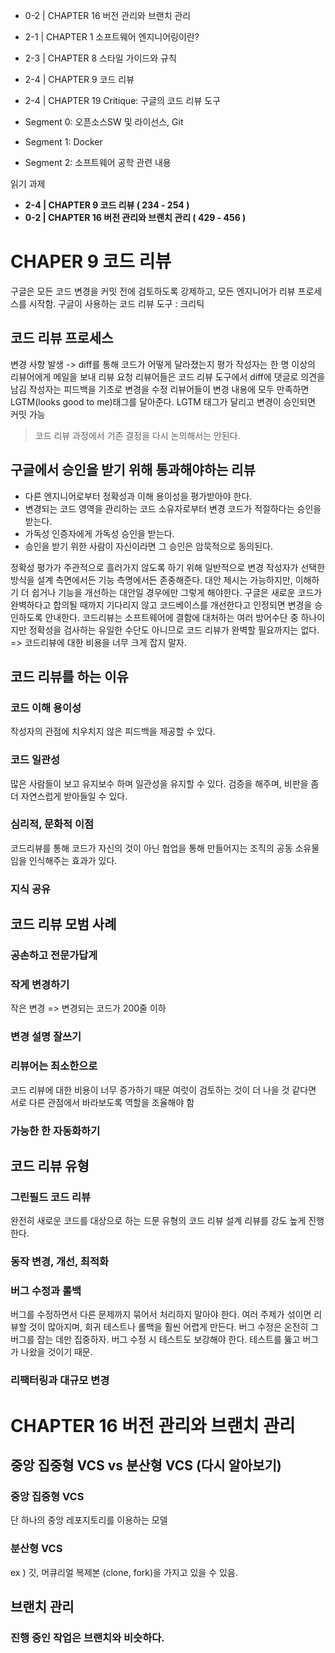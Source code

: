 - 0-2 | CHAPTER 16 버전 관리와 브랜치 관리
- 2-1 | CHAPTER 1 소프트웨어 엔지니어링이란?
- 2-3 | CHAPTER 8 스타일 가이드와 규칙
- 2-4 | CHAPTER 9 코드 리뷰
- 2-4 | CHAPTER 19 Critique: 구글의 코드 리뷰 도구

- Segment 0: 오픈소스SW 및 라이선스, Git
- Segment 1: Docker
- Segment 2: 소프트웨어 공학 관련 내용

읽기 과제
- **2-4 | CHAPTER 9 코드 리뷰 ( 234 - 254 )** 
- **0-2 | CHAPTER 16 버전 관리와 브랜치 관리 ( 429 - 456 )**

# CHAPER 9 코드 리뷰
구글은 모든 코드 변경을 커밋 전에 검토하도록 강제하고, 모든 엔지니어가 리뷰 프로세스를 시작함. 
구글이 사용하는 코드 리뷰 도구 : 크리틱
## 코드 리뷰 프로세스
변경 사항 발생 -> diff를 통해 코드가 어떻게 달라졌는지 평가
작성자는 한 명 이상의 리뷰어에게 메일을 보내 리뷰 요청
리뷰어들은 코드 리뷰 도구에서 diff에 댓글로 의견을 남김
작성자는 피드백을 기초로 변경을 수정
리뷰어들이 변경 내용에 모두 만족하면 LGTM(looks good to me)태그를 달아준다.
LGTM 태그가 달리고 변경이 승인되면 커밋 가능
> 코드 리뷰 과정에서 기존 결정을 다시 논의해서는 안된다.

## 구글에서 승인을 받기 위해 통과해야하는 리뷰
- 다른 엔지니어로부터 정확성과 이해 용이성을 평가받아야 한다.
- 변경되는 코드 영역을 관리하는 코드 소유자로부터 변경 코드가 적절하다는 승인을 받는다.
- 가독성 인증자에게 가독성 승인을 받는다.
- 승인을 받기 위한 사람이 자신이라면 그 승인은 암묵적으로 동의된다.

정확성 평가가 주관적으로 흘러가지 않도록 하기 위해 일반적으로 변경 작성자가 선택한 방식을 설계 측면에서든 기능 측명에서든  존중해준다. 대안 제시는 가능하지만, 이해하기 더 쉽거나 기능을 개선하는 대안일 경우에만 그렇게 해야한다.
구글은 새로운 코드가 완벽하다고 합의될 때까지 기다리지 않고 코드베이스를 개선한다고 인정되면 변경을 승인하도록 안내한다.
코드리뷰는 소프트웨어에 결함에 대처하는 여러 방어수단 중 하나이지만 정확성을 검사하는 유일한 수단도 아니므로 코드 리뷰가 완벽할 필요까지는 없다. => 코드리뷰에 대한 비용을 너무 크게 잡지 말자.

## 코드 리뷰를 하는 이유

### 코드 이해 용이성
작성자의 관점에 치우치지 않은 피드백을 제공할 수 있다.
### 코드 일관성
많은 사람들이 보고 유지보수 하며 일관성을 유지할 수 있다.
검증을 해주며, 비판을 좀 더 자연스럽게 받아들일 수 있다. 
### 심리적, 문화적 이점
코드리뷰를 통해 코드가 자신의 것이 아닌 협업을 통해 만들어지는 조직의 공동 소유물임을 인식해주는 효과가 있다.
### 지식 공유

## 코드 리뷰 모범 사례
### 공손하고 전문가답게

### 작게 변경하기
작은 변경 => 변경되는 코드가 200줄 이하

### 변경 설명 잘쓰기
### 리뷰어는 최소한으로
코드 리뷰에 대한 비용이 너무 증가하기 때문
여럿이 검토하는 것이 더 나을 것 같다면 서로 다른 관점에서 바라보도록 역할을 조율해야 함
### 가능한 한 자동화하기

## 코드 리뷰 유형
### 그린필드 코드 리뷰
완전히 새로운 코드를 대상으로 하는 드문 유형의 코드 리뷰
설계 리뷰를 강도 높게 진행한다.
### 동작 변경, 개선, 최적화
### 버그 수정과 롤백
버그를 수정하면서 다른 문제까지 묶어서 처리하지 말아야 한다.
여러 주제가 섞이면 리뷰할 것이 많아지며, 회귀 테스트나 롤백을 훨씬 어렵게 만든다.
버그 수정은 온전히 그 버그를 잡는 데만 집중하자.
버그 수정 시 테스트도 보강해야 한다. 테스트를 뚫고 버그가 나왔을 것이기 때문.
### 리팩터링과 대규모 변경

# CHAPTER 16 버전 관리와 브랜치 관리

## 중앙 집중형 VCS vs 분산형 VCS (다시 알아보기)
### 중앙 집중형 VCS
단 하나의 중앙 레포지토리를 이용하는 모델
### 분산형 VCS
ex ) 깃, 머큐리얼
복제본 (clone, fork)을 가지고 있을 수 있음.
## 브랜치 관리
### 진행 중인 작업은 브랜치와 비슷하다.
